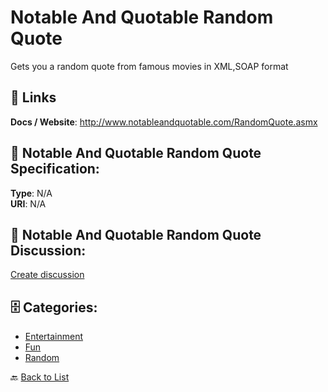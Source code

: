 # Notable And Quotable Random Quote


Gets you a random quote from famous movies in XML,SOAP format

##  🔗 Links
**Docs / Website**: http://www.notableandquotable.com/RandomQuote.asmx

## 🧬 Notable And Quotable Random Quote Specification:
**Type**: N/A  
**URI**: N/A

## 💬 Notable And Quotable Random Quote Discussion:
[Create discussion](https://github.com/apis-list/apis-list/discussions/new)

## 🗄️ Categories:
- [Entertainment](https://github.com/apis-list/apis-list#entertainment-)
- [Fun](https://github.com/apis-list/apis-list#fun-)
- [Random](https://github.com/apis-list/apis-list#random-)




🔙 [Back to List](https://github.com/apis-list/apis-list)
